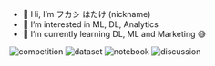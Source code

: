 - 👋 Hi, I’m フカシ はたけ (nickname)
- 👀 I’m interested in ML, DL, Analytics
- 🌱 I’m currently learning DL, ML and Marketing 😅

<!---
master-of-nothing/master-of-nothing is a ✨ special ✨ repository because its `README.md` (this file) appears on your GitHub profile.
You can click the Preview link to take a look at your changes.
--->

![competition](https://road-to-kaggle-grandmaster.vercel.app/api/badges/firuzjuraev/competition/light)
![dataset](https://road-to-kaggle-grandmaster.vercel.app/api/badges/firuzjuraev/dataset/light)
![notebook](https://road-to-kaggle-grandmaster.vercel.app/api/badges/firuzjuraev/notebook/light)
![discussion](https://road-to-kaggle-grandmaster.vercel.app/api/badges/firuzjuraev/discussion/light)
